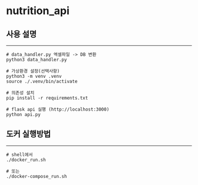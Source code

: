 # nutrition_api

## 사용 설명
---
``` 
# data_handler.py 엑셀파일 -> DB 변환
python3 data_handler.py

# 가상환경 설정(선택사항)
python3 -m venv .venv
source ./.venv/bin/activate

# 의존성 설치 
pip install -r requirements.txt

# flask api 실행 (http://localhost:3000)
python api.py

```


## 도커 실행방법
---
```
# shell에서
./docker_run.sh

# 또는
./docker-compose_run.sh
```


